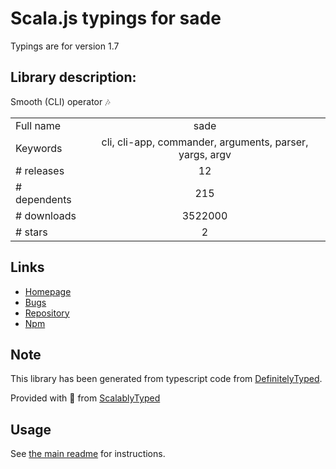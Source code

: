 
# Scala.js typings for sade

Typings are for version 1.7

## Library description:
Smooth (CLI) operator 🎶

|                    |                 |
| ------------------ | :-------------: |
| Full name          | sade |
| Keywords           | cli, cli-app, commander, arguments, parser, yargs, argv |
| # releases         | 12 |
| # dependents       | 215 |
| # downloads        | 3522000 |
| # stars            | 2 |

## Links
- [Homepage](https://github.com/lukeed/sade#readme)
- [Bugs](https://github.com/lukeed/sade/issues)
- [Repository](https://github.com/lukeed/sade)
- [Npm](https://www.npmjs.com/package/sade)
    


## Note
This library has been generated from typescript code from [DefinitelyTyped](https://definitelytyped.org).

Provided with :purple_heart: from [ScalablyTyped](https://github.com/oyvindberg/ScalablyTyped)

## Usage
See [the main readme](../../readme.md) for instructions.


